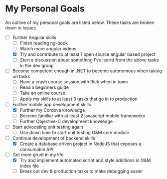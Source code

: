 My Personal Goals
========

An outline of my personal goals are listed below. These tasks are broken down in Issues.

- [ ] Further Angular skills
  - [ ] Finish reading ng-book
  - [ ] Watch more angular videos
  - [x] Try and contribute to at least 1 open source angular based project
  - [ ] Start a discussion about something I've learnt from the above tasks in the dev group
- [ ] Become competent enough in .NET to become autonomous when taking on tasks
  - [ ] Have a crash course session with Rick when in town
  - [ ] Read a beginners guide
  - [ ] Take an online course
  - [ ] Apply my skills to at least 3 tasks that go in to production
- [ ] Further mobile app development skills
  - [x] Further my Cordova knowledge
  - [ ] Become familiar with at least 2 javascript mobile frameworks
  - [ ] Further Objective-C development knowledge
- [ ] Start advocating unit testing again
  - [ ] Use down time to start unit testing O&M core module
- [ ] Continue development of backend skills
  - [x] Create a database driven project in NodeJS that exposes a consumable API
- [ ] Get more grunt in my life
  - [x] Try and implement automated script and style additions in O&M index file
  - [ ] Break out dev & production tasks to make debugging easier
